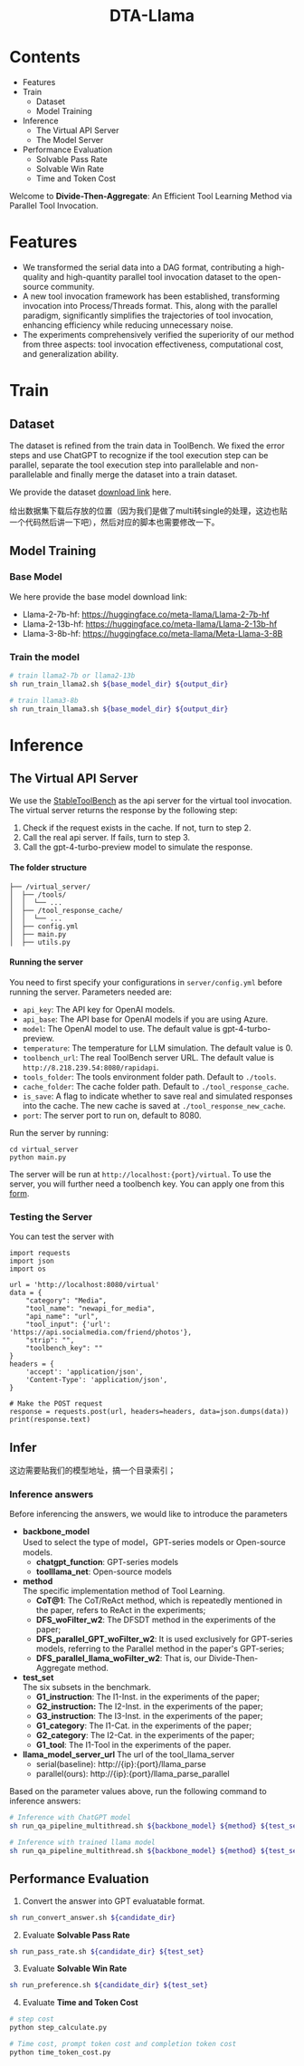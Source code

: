 <div align= "center">
    <h1>DTA-Llama</h1>
</div>

<div align="center">

</div>

# Contents
- Features
- Train
  - Dataset
  - Model Training
- Inference
  - The Virtual API Server
  - The Model Server
- Performance Evaluation
  - Solvable Pass Rate
  - Solvable Win Rate
  - Time and Token Cost

Welcome to **Divide-Then-Aggregate**: An Efficient Tool Learning Method via Parallel Tool Invocation.

# Features
- We transformed the serial data into a DAG format, contributing a high-quality and high-quantity parallel tool invocation dataset to the open-source community.
- A new tool invocation framework has been established, transforming invocation into Process/Threads format. This, along with the parallel paradigm, significantly simplifies the trajectories of tool invocation, enhancing efficiency
while reducing unnecessary noise.
- The experiments comprehensively verified the superiority of our method from three aspects: tool invocation effectiveness, computational
cost, and generalization ability.

# Train
## Dataset
The dataset is refined from the train data in ToolBench. We fixed the error steps and use ChatGPT to recognize 
if the tool execution step can be parallel, separate the tool execution step into parallelable and non-parallelable and 
finally merge the dataset into a train dataset.

We provide the dataset [download link](https://huggingface.co/datasets/dongsheng/DTA-Tool) here.

给出数据集下载后存放的位置（因为我们是做了multi转single的处理，这边也贴一个代码然后讲一下吧），然后对应的脚本也需要修改一下。

## Model Training
### Base Model
We here provide the base model download link:
- Llama-2-7b-hf: https://huggingface.co/meta-llama/Llama-2-7b-hf
- Llama-2-13b-hf: https://huggingface.co/meta-llama/Llama-2-13b-hf
- Llama-3-8b-hf: https://huggingface.co/meta-llama/Meta-Llama-3-8B

### Train the model
```bash
# train llama2-7b or llama2-13b 
sh run_train_llama2.sh ${base_model_dir} ${output_dir}

# train llama3-8b
sh run_train_llama3.sh ${base_model_dir} ${output_dir}
```


# Inference
## The Virtual API Server
We use the  [StableToolBench](https://github.com/THUNLP-MT/StableToolBench/tree/master?tab=readme-ov-file) as the api server for the virtual tool invocation. The virtual server returns the response by the following step:
1. Check if the request exists in the cache. If not, turn to step 2.
2. Call the real api server. If fails, turn to step 3.
3. Call the gpt-4-turbo-preview model to simulate the response.

#### The folder structure
```
├── /virtual_server/
│  ├── /tools/
│  │  └── ...
│  ├── /tool_response_cache/
│  │  └── ...
│  ├── config.yml
│  ├── main.py
│  ├── utils.py
```

#### Running the server
You need to first specify your configurations in `server/config.yml` before running the server. Parameters needed are:
 - `api_key`: The API key for OpenAI models.
 - `api_base`: The API base for OpenAI models if you are using Azure.
 - `model`: The OpenAI model to use. The default value is gpt-4-turbo-preview.
 - `temperature`: The temperature for LLM simulation. The default value is 0.
 - `toolbench_url`: The real ToolBench server URL. The default value is `http://8.218.239.54:8080/rapidapi`.
 - `tools_folder`: The tools environment folder path. Default to `./tools`.
 - `cache_folder`: The cache folder path. Default to `./tool_response_cache`.
 - `is_save`: A flag to indicate whether to save real and simulated responses into the cache. The new cache is saved at `./tool_response_new_cache`.
 - `port`: The server port to run on, default to 8080.

Run the server by running:
```
cd virtual_server
python main.py
```
The server will be run at `http://localhost:{port}/virtual`. 
To use the server, you will further need a toolbench key. You can apply one from this [form](https://forms.gle/oCHHc8DQzhGfiT9r6).


### Testing the Server
You can test the server with
```
import requests
import json
import os

url = 'http://localhost:8080/virtual'
data = {
    "category": "Media",
    "tool_name": "newapi_for_media",
    "api_name": "url",
    "tool_input": {'url': 'https://api.socialmedia.com/friend/photos'},
    "strip": "",
    "toolbench_key": ""
}
headers = {
    'accept': 'application/json',
    'Content-Type': 'application/json',
}

# Make the POST request
response = requests.post(url, headers=headers, data=json.dumps(data))
print(response.text)
```
## Infer

这边需要贴我们的模型地址，搞一个目录索引；


### Inference answers

Before inferencing the answers, we would like to introduce the parameters
- **backbone_model**  
Used to select the type of model，GPT-series models or Open-source models.
  - **chatgpt_function**: GPT-series models
  - **toolllama_net**: Open-source models
- **method**  
The specific implementation method of Tool Learning.
  - **CoT@1**: The CoT/ReAct method, which is repeatedly mentioned in the paper, refers to ReAct in the experiments;
  - **DFS_woFilter_w2**: The DFSDT method in the experiments of the paper; 
  - **DFS_parallel_GPT_woFilter_w2**: It is used exclusively for GPT-series models, referring to the Parallel method in the paper's GPT-series;
  - **DFS_parallel_llama_woFilter_w2**: That is, our Divide-Then-Aggregate method.
- **test_set**  
The six subsets in the benchmark.
   - **G1_instruction**: The I1-Inst. in the experiments of the paper;
   - **G2_instruction:** The I2-Inst. in the experiments of the paper;
   - **G3_instruction**: The I3-Inst. in the experiments of the paper;
   - **G1_category**: The I1-Cat. in the experiments of the paper;
   - **G2_category**: The I2-Cat. in the experiments of the paper;
   - **G1_tool**: The I1-Tool in the experiments of the paper.
- **llama_model_server_url**
The url of the tool_llama_server
  - serial(baseline): http://{ip}:{port}/llama_parse
  - parallel(ours): http://{ip}:{port}/llama_parse_parallel

Based on the parameter values above, run the following command to inference answers:
```bash
# Inference with ChatGPT model
sh run_qa_pipeline_multithread.sh ${backbone_model} ${method} ${test_set} ""

# Inference with trained llama model
sh run_qa_pipeline_multithread.sh ${backbone_model} ${method} ${test_set} ${llama_model_server_url}
```


## Performance Evaluation
1. Convert the answer into GPT evaluatable format.
```bash
sh run_convert_answer.sh ${candidate_dir} 
```

2. Evaluate **Solvable Pass Rate**
```bash
sh run_pass_rate.sh ${candidate_dir} ${test_set}
```

3. Evaluate **Solvable Win Rate**
```bash
sh run_preference.sh ${candidate_dir} ${test_set}
```

4. Evaluate **Time and Token Cost**
```bash
# step cost
python step_calculate.py

# Time cost, prompt token cost and completion token cost
python time_token_cost.py
```

